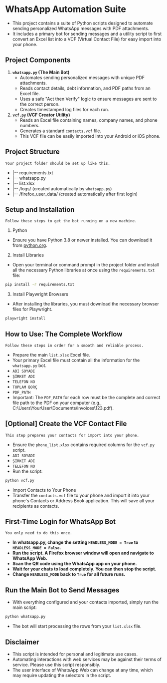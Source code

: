 # WhatsApp Automation Suite
* This project contains a suite of Python scripts designed to automate sending personalized WhatsApp messages with PDF attachments. 
* It includes a primary bot for sending messages and a utility script to first convert an Excel list into a VCF (Virtual Contact File) for easy import into your phone.
## Project Components
1.  **`whatsapp.py` (The Main Bot)**
    * Automates sending personalized messages with unique PDF attachments.
    * Reads contact details, debt information, and PDF paths from an Excel file.
    * Uses a safe "Act then Verify" logic to ensure messages are sent to the correct person.
    * Creates timestamped log files for each run.
2.  **`vcf.py` (VCF Creator Utility)**
    * Reads an Excel file containing names, company names, and phone numbers.
    * Generates a standard `contacts.vcf` file.
    * This VCF file can be easily imported into your Android or iOS phone.
## Project Structure
`Your project folder should be set up like this.`
* |-- requirements.txt
* |-- whatsapp.py
* |-- list.xlsx
* |-- /logs/               (created automatically by `whatsapp.py`)
* |-- /firefox_user_data/  (created automatically after first login)
## Setup and Installation
`Follow these steps to get the bot running on a new machine.`
1. Python
* Ensure you have Python 3.8 or newer installed. You can download it from [python.org](https://www.python.org/).
2. Install Libraries
* Open your terminal or command prompt in the project folder and install all the necessary Python libraries at once using the `requirements.txt` file:
```bash
pip install -r requirements.txt
```
3. Install Playwright Browsers
* After installing the libraries, you must download the necessary browser files for Playwright. 
```bash
playwright install
```
## How to Use: The Complete Workflow
`Follow these steps in order for a smooth and reliable process.`
* Prepare the main `list.xlsx` Excel file.
* Your primary Excel file must contain all the information for the `whatsapp.py` bot.
* `ADI SOYADI`
* `ŞİRKET ADI`
* `TELEFON NO`
* `TOPLAM BORÇ`
* `PDF_PATH`
* Important: The `PDF_PATH` for each row must be the complete and correct file path to the PDF on your computer 
(e.g., C:\Users\YourUser\Documents\invoices\123.pdf).
## [Optional] Create the VCF Contact File
`This step prepares your contacts for import into your phone.`
* Ensure the `phone_list.xlsx` contains required columns for the `vcf.py` script.
* `ADI SOYADI`
* `ŞİRKET ADI`
* `TELEFON NO`
* Run the script:
```bash
python vcf.py
```
* Import Contacts to Your Phone
* Transfer the `contacts.vcf` file to your phone and import it into your phone's Contacts or Address Book application. This will save all your recipients as contacts.
## First-Time Login for WhatsApp Bot
`You only need to do this once.`
* **In whatsapp.py, change the setting `HEADLESS_MODE = True` to `HEADLESS_MODE = False`.**
* **Run the script. A Firefox browser window will open and navigate to WhatsApp Web.**
* **Scan the QR code using the WhatsApp app on your phone.**
* **Wait for your chats to load completely. You can then stop the script.**
* **Change `HEADLESS_MODE` back to `True` for all future runs.**
## Run the Main Bot to Send Messages
* With everything configured and your contacts imported, simply run the main script:
```bash
python whatsapp.py
```
* The bot will start processing the rows from your `list.xlsx` file.
## Disclaimer
* This script is intended for personal and legitimate use cases. 
* Automating interactions with web services may be against their terms of service. Please use this script responsibly. 
* The user interface of WhatsApp Web can change at any time, which may require updating the selectors in the script.

